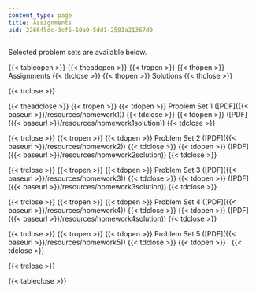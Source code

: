 ```yaml
---
content_type: page
title: Assignments
uid: 226645dc-3cf5-10a9-5dd1-2593a21367d0
---
```


Selected problem sets are available below.

{{< tableopen >}}
{{< theadopen >}}
{{< tropen >}}
{{< thopen >}}
Assignments
{{< thclose >}}
{{< thopen >}}
Solutions
{{< thclose >}}

{{< trclose >}}

{{< theadclose >}}
{{< tropen >}}
{{< tdopen >}}
Problem Set 1 ([PDF]({{< baseurl >}}/resources/homework1))
{{< tdclose >}}
{{< tdopen >}}
([PDF]({{< baseurl >}}/resources/homework1solution))
{{< tdclose >}}

{{< trclose >}}
{{< tropen >}}
{{< tdopen >}}
Problem Set 2 ([PDF]({{< baseurl >}}/resources/homework2))
{{< tdclose >}}
{{< tdopen >}}
([PDF]({{< baseurl >}}/resources/homework2solution))
{{< tdclose >}}

{{< trclose >}}
{{< tropen >}}
{{< tdopen >}}
Problem Set 3 ([PDF]({{< baseurl >}}/resources/homework3))
{{< tdclose >}}
{{< tdopen >}}
([PDF]({{< baseurl >}}/resources/homework3solution))
{{< tdclose >}}

{{< trclose >}}
{{< tropen >}}
{{< tdopen >}}
Problem Set 4 ([PDF]({{< baseurl >}}/resources/homework4))
{{< tdclose >}}
{{< tdopen >}}
([PDF]({{< baseurl >}}/resources/homework4solution))
{{< tdclose >}}

{{< trclose >}}
{{< tropen >}}
{{< tdopen >}}
Problem Set 5 ([PDF]({{< baseurl >}}/resources/homework5))
{{< tdclose >}}
{{< tdopen >}}
 
{{< tdclose >}}

{{< trclose >}}

{{< tableclose >}}